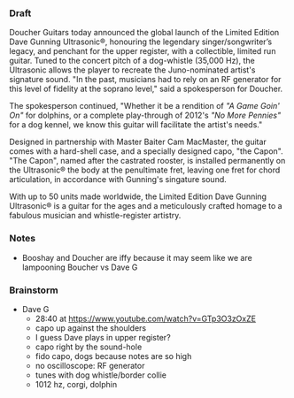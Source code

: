 
### Draft

Doucher Guitars today announced the global launch of the Limited Edition Dave Gunning Ultrasonic®, honouring the legendary singer/songwriter’s legacy, and penchant for the upper register, with a collectible, limited run guitar.
Tuned to the concert pitch of a dog-whistle (35,000 Hz), the Ultrasonic allows the player to recreate the Juno-nominated artist's signature sound. "In the past, musicians had to rely on an RF generator for this level of fidelity at the soprano level," said a spokesperson for Doucher.   

The spokesperson continued, "Whether it be a rendition of *"A Game Goin' On"* for dolphins, or a complete play-through of 2012's *"No More Pennies"* for a dog kennel, we know this guitar will facilitate the artist's needs."

Designed in partnership with Master Baiter Cam MacMaster, the guitar comes with a hard-shell case, and a specially designed capo, "the Capon". "The Capon", named after the castrated rooster, is installed permanently on the Ultrasonic® the body at the penultimate fret, leaving one fret for chord articulation, in accordance with Gunning's singature sound.

With up to 50 units made worldwide, the Limited Edition Dave Gunning Ultrasonic® is a guitar for the ages and a meticulously crafted homage to a fabulous musician and whistle-register artistry.  

### Notes

* Booshay and Doucher are iffy because it may seem like we are lampooning Boucher vs Dave G

### Brainstorm

* Dave G
    - 28:40 at https://www.youtube.com/watch?v=GTp3O3zOxZE
    - capo up against the shoulders
    - I guess Dave plays in upper register?
    - capo right by the sound-hole
    - fido capo, dogs because notes are so high
    - no oscilloscope: RF generator
    - tunes with dog whistle/border collie 
    - 1012 hz, corgi, dolphin

